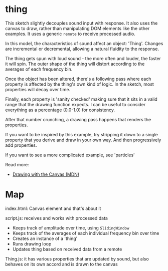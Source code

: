# thing

This sketch slightly decouples sound input with response. It also uses the canvas to draw, rather than manipulating DOM elements like the other examples. It uses a generic `remote` to receive processed audio.

In this model, the characteristics of sound affect an object: 'Thing'. Changes are incremental or decremental, allowing a natural fluidity to the response.

The thing gets spun with loud sound - the more often and louder, the faster it will spin. The outer shape of the thing will distort according to the averages of each frequency bin.

Once the object has been altered, there's a following pass where each property is affected by the thing's own kind of logic. In the sketch, most properties will decay over time.

Finally, each property is 'sanity checked' making sure that it sits in a valid range that the drawing function expects. I can be useful to consider everything as a percentage (0.0-1.0) for consistency.

After that number crunching, a drawing pass happens that renders the properties.

If you want to be inspired by this example, try stripping it down to a single property that you derive and draw in your own way. And then progressively add properties.

If you want to see a more complicated example, see 'particles'

Read more:
* [Drawing with the Canvas (MDN)](https://developer.mozilla.org/en-US/docs/Web/API/Canvas_API/Tutorial)

# Map

index.html: Canvas element and that's about it

script.js: receives and works with processed data
* Keeps track of amplitude over time, using `SlidingWindow`
* Keeps track of the averages of each individual frequency bin over time
* Creates an instance of a 'thing'
* Runs drawing loop
* Updates thing based on received data from a remote

Thing.js: it has various properties that are updated by sound, but also behaves on its own accord and is drawn to the canvas
